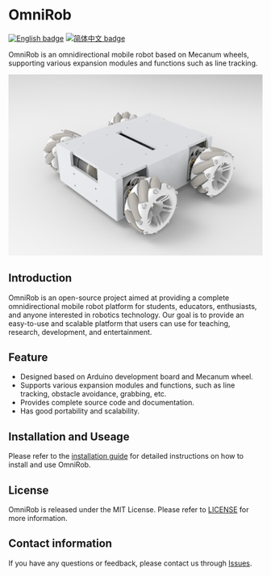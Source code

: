 # OmniRob

[![English badge](https://img.shields.io/badge/%E8%8B%B1%E6%96%87-English-blue)](./README.md)
[![简体中文 badge](https://img.shields.io/badge/%E7%AE%80%E4%BD%93%E4%B8%AD%E6%96%87-Simplified%20Chinese-green)](./README-zh_cn.md)

OmniRob is an omnidirectional mobile robot based on Mecanum wheels, supporting various expansion modules and functions such as line tracking.

![Untitled](image/1.png)

Introduction
--

OmniRob is an open-source project aimed at providing a complete omnidirectional mobile robot platform for students, educators, enthusiasts, and anyone interested in robotics technology. Our goal is to provide an easy-to-use and scalable platform that users can use for teaching, research, development, and entertainment.

Feature
--

* Designed based on Arduino development board and Mecanum wheel.
* Supports various expansion modules and functions, such as line tracking, obstacle avoidance, grabbing, etc.
* Provides complete source code and documentation.
* Has good portability and scalability.

Installation and Useage
--

Please refer to the [installation guide](https://github.com/yourusername/OmniRob/wiki/Installation) for detailed instructions on how to install and use OmniRob.

License
---

OmniRob is released under the MIT License. Please refer to [LICENSE](https://github.com/yourusername/OmniRob/blob/main/LICENSE) for more information.

Contact information
----

If you have any questions or feedback, please contact us through [Issues](https://github.com/yourusername/OmniRob/issues).
